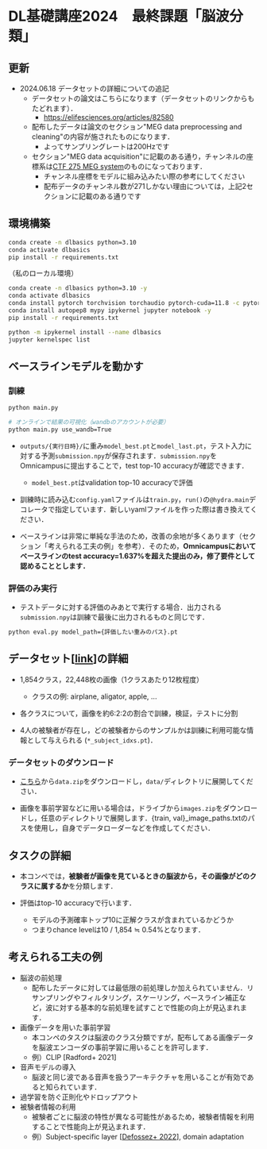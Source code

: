 # DL基礎講座2024　最終課題「脳波分類」

## 更新

- 2024.06.18 データセットの詳細についての追記
  - データセットの論文はこちらになります（データセットのリンクからもたどれます）．
    - https://elifesciences.org/articles/82580
  - 配布したデータは論文のセクション"MEG data preprocessing and cleaning"の内容が施されたものになります．
    - よってサンプリングレートは200Hzです
  - セクション"MEG data acquisition"に記載のある通り，チャンネルの座標系は[CTF 275 MEG system](https://mne.tools/1.6/auto_examples/visualization/meg_sensors.html#ctf)のものになっております．
    - チャンネル座標をモデルに組み込みたい際の参考にしてください
    - 配布データのチャンネル数が271しかない理由については，上記2セクションに記載のある通りです

## 環境構築

```bash
conda create -n dlbasics python=3.10
conda activate dlbasics
pip install -r requirements.txt
```

（私のローカル環境）
```bash
conda create -n dlbasics python=3.10 -y
conda activate dlbasics
conda install pytorch torchvision torchaudio pytorch-cuda=11.8 -c pytorch -c nvidia -y
conda install autopep8 mypy ipykernel jupyter notebook -y
pip install -r requirements.txt

python -m ipykernel install --name dlbasics
jupyter kernelspec list
```


## ベースラインモデルを動かす

### 訓練

```bash
python main.py

# オンラインで結果の可視化（wandbのアカウントが必要）
python main.py use_wandb=True
```

- `outputs/{実行日時}/`に重み`model_best.pt`と`model_last.pt`，テスト入力に対する予測`submission.npy`が保存されます．`submission.npy`をOmnicampusに提出することで，test top-10 accuracyが確認できます．

  - `model_best.pt`はvalidation top-10 accuracyで評価

- 訓練時に読み込む`config.yaml`ファイルは`train.py`，`run()`の`@hydra.main`デコレータで指定しています．新しいyamlファイルを作った際は書き換えてください．

- ベースラインは非常に単純な手法のため，改善の余地が多くあります（セクション「考えられる工夫の例」を参考）．そのため，**Omnicampusにおいてベースラインのtest accuracy=1.637%を超えた提出のみ，修了要件として認めることとします．**

### 評価のみ実行

- テストデータに対する評価のみあとで実行する場合．出力される`submission.npy`は訓練で最後に出力されるものと同じです．

```bash
python eval.py model_path={評価したい重みのパス}.pt
```

## データセット[[link](https://openneuro.org/datasets/ds004212/versions/2.0.0)]の詳細

- 1,854クラス，22,448枚の画像（1クラスあたり12枚程度）
  - クラスの例: airplane, aligator, apple, ...

- 各クラスについて，画像を約6:2:2の割合で訓練，検証，テストに分割

- 4人の被験者が存在し，どの被験者からのサンプルかは訓練に利用可能な情報として与えられる (`*_subject_idxs.pt`)．

### データセットのダウンロード

- [こちら](https://drive.google.com/drive/folders/1pgfVamCtmorUJTQejJpF8GhvwXa67rB9?usp=sharing)から`data.zip`をダウンロードし，`data/`ディレクトリに展開してください．

- 画像を事前学習などに用いる場合は，ドライブから`images.zip`をダウンロードし，任意のディレクトリで展開します．{train, val}_image_paths.txtのパスを使用し，自身でデータローダーなどを作成してください．

## タスクの詳細

- 本コンペでは，**被験者が画像を見ているときの脳波から，その画像がどのクラスに属するか**を分類します．

- 評価はtop-10 accuracyで行います．
  - モデルの予測確率トップ10に正解クラスが含まれているかどうか
  - つまりchance levelは10 / 1,854 ≒ 0.54%となります．

## 考えられる工夫の例

- 脳波の前処理
  - 配布したデータに対しては最低限の前処理しか加えられていません．リサンプリングやフィルタリング，スケーリング，ベースライン補正など，波に対する基本的な前処理を試すことで性能の向上が見込まれます．
- 画像データを用いた事前学習
  - 本コンペのタスクは脳波のクラス分類ですが，配布してある画像データを脳波エンコーダの事前学習に用いることを許可します．
  - 例）CLIP [Radford+ 2021]
- 音声モデルの導入
  - 脳波と同じ波である音声を扱うアーキテクチャを用いることが有効であると知られています．
- 過学習を防ぐ正則化やドロップアウト
- 被験者情報の利用
  - 被験者ごとに脳波の特性が異なる可能性があるため，被験者情報を利用することで性能向上が見込まれます．
  - 例）Subject-specific layer [[Defossez+ 2022](https://arxiv.org/pdf/2208.12266)], domain adaptation
